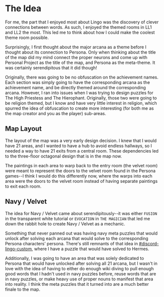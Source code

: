 # The Idea
For me, the part that I enjoyed most about Lingo was the discovery of clever connections between words. As such, I enjoyed the themed rooms in LL1 and LL2 the most. This led me to think about how I could make the coolest theme room possible.

Surprisingly, I first thought about the major arcana as a theme before I thought about its connection to Persona. Only when thinking about the title of the map did my mind connect the proper neurons and come up with Personal Project as the title of the map, and Persona as the meta-theme. It was certainly serendipitous that it did though!

Originally, there was going to be no obfuscation on the achievement names. Each section was simply going to have the corresponding arcana as the achievement name, and be directly themed around the corresponding arcana. However, I ran into issues when I was trying to design puzzles for The High Priestess and The Hierophant. Originally, those two were going to be religion themed, but I know and have very little interest in religion, which spurred the idea of obfuscation to create more interesting (for both me as the map creator and you as the player) sub-areas.

## Map Layout
The layout of the map was a very early design decision. I knew that I would have 21 areas, and I wanted to have a hub to avoid endless hallways, so I needed a way to have 21 exits from a central room. These dependencies led to the three-floor octagonal design that is in the map now.

The paintings in each area to warp back to the entry room (the velvet room) were meant to represent the doors to the velvet room found in the Persona games--I think I would do this differently now, where the warps into each area were the doors to the velvet room instead of having separate paintings to exit each room.

## Navy / Velvet

The idea for Navy / Velvet came about serendipitously--it was either `FUSION` in the transparent white tutorial or `EVOCATION` in `THE MAGICIAN` that led me down the rabbit hole to create Navy / Velvet as a mechanic. 

Something that never panned out was having navy meta puzzles that would unlock after solving each arcana that would solve to the corresponding Persona characters' persona. There's still remnants of that idea in [#discord-lingo-custom](https://discord.com/channels/906661671144157205/1031312499775131789/1118707102790197278), where I have a puzzle that would have solved to Hermes.

Additionally, I was going to have an area that was solely dedicated to Persona that would have unlocked after solving all 21 arcana, but I wasn't in love with the idea of having to either do enough wiki diving to pull enough good words that I hadn't used in navy puzzles before, reuse words that are in navy puzzles, or make heavy use of proper nouns to manifest that area into reality. I think the meta puzzles that it turned into are a much better finale to the map.